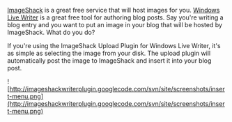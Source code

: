 [ImageShack](http://www.imageshack.us) is a great free service that will host images for you. [Windows Live Writer](http://windowslivewriter.spaces.live.com/) is a great free tool for authoring blog posts. Say you're writing a blog entry and you want to put an image in your blog that will be hosted by ImageShack. What do you do?

If you're using the ImageShack Upload Plugin for Windows Live Writer, it's as simple as selecting the image from your disk. The upload plugin will automatically post the image to ImageShack and insert it into your blog post.

![http://imageshackwriterplugin.googlecode.com/svn/site/screenshots/insert-menu.png](http://imageshackwriterplugin.googlecode.com/svn/site/screenshots/insert-menu.png)